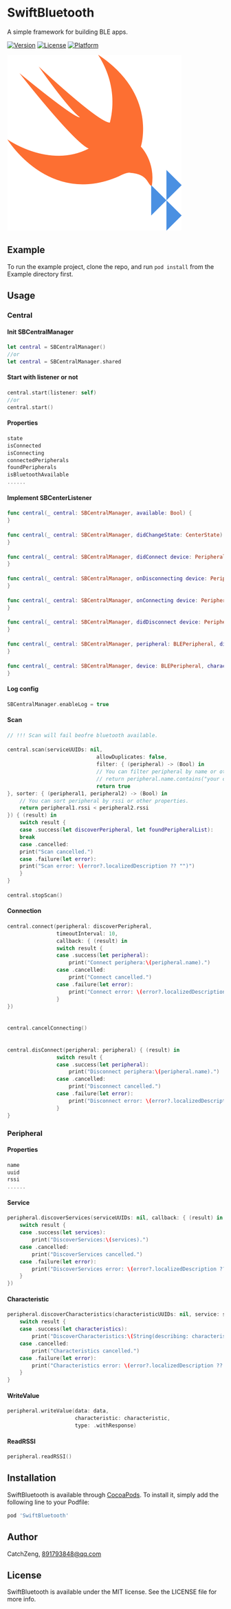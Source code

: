 # SwiftBluetooth
A simple framework for building BLE apps.

[![Version](https://img.shields.io/cocoapods/v/SwiftBluetooth.svg?style=flat)](http://cocoapods.org/pods/SwiftBluetooth)
[![License](https://img.shields.io/cocoapods/l/SwiftBluetooth.svg?style=flat)](http://cocoapods.org/pods/SwiftBluetooth)
[![Platform](https://img.shields.io/cocoapods/p/SwiftBluetooth.svg?style=flat)](http://cocoapods.org/pods/SwiftBluetooth)

![Logo](https://github.com/CatchZeng/SwiftBluetooth/blob/master/logo.png)

## Example

To run the example project, clone the repo, and run `pod install` from the Example directory first.

## Usage

### Central

#### Init SBCentralManager

```swift
let central = SBCentralManager()
//or
let central = SBCentralManager.shared
```
#### Start with listener or not

```swift
central.start(listener: self)
//or
central.start()
```

#### Properties

```swift
state
isConnected
isConnecting
connectedPeripherals
foundPeripherals
isBluetoothAvailable
......
```

#### Implement SBCenterListener

```swift
func central(_ central: SBCentralManager, available: Bool) {
}

func central(_ central: SBCentralManager, didChangeState: CenterState) {
}

func central(_ central: SBCentralManager, didConnect device: Peripheral) {
}

func central(_ central: SBCentralManager, onDisconnecting device: Peripheral) {
}

func central(_ central: SBCentralManager, onConnecting device: Peripheral) {
}

func central(_ central: SBCentralManager, didDisconnect device: Peripheral, error: Error?) {
}

func central(_ central: SBCentralManager, peripheral: BLEPeripheral, didRSSIChanged RSSI: NSNumber) {
}

func central(_ central: SBCentralManager, device: BLEPeripheral, characteristic: CBCharacteristic, didReceive data: Result<Data>) {
}

```

#### Log config

```swift
SBCentralManager.enableLog = true
```

#### Scan

```swift
// !!! Scan will fail beofre bluetooth available.

central.scan(serviceUUIDs: nil,
                             allowDuplicates: false,
                             filter: { (peripheral) -> (Bool) in
                             // You can filter peripheral by name or other properties.
                             // return peripheral.name.contains("your custom bluetooth name.")
                             return true
}, sorter: { (peripheral1, peripheral2) -> (Bool) in
    // You can sort peripheral by rssi or other properties.
    return peripheral1.rssi < peripheral2.rssi
}) { (result) in
    switch result {
    case .success(let discoverPeripheral, let foundPeripheralList):
    break
    case .cancelled:
    print("Scan cancelled.")
    case .failure(let error):
    print("Scan error: \(error?.localizedDescription ?? "")")
    }
}

central.stopScan()
```

#### Connection

```swift
central.connect(peripheral: discoverPeripheral,
                timeoutInterval: 10,
                callback: { (result) in
                switch result {
                case .success(let peripheral):
                    print("Connect periphera:\(peripheral.name).")
                case .cancelled:
                    print("Connect cancelled.")
                case .failure(let error):
                    print("Connect error: \(error?.localizedDescription ?? "")")
                }
})


central.cancelConnecting()


central.disConnect(peripheral: peripheral) { (result) in
                switch result {
                case .success(let peripheral):
                    print("Disconnect periphera:\(peripheral.name).")
                case .cancelled:
                    print("Disconnect cancelled.")
                case .failure(let error):
                    print("Disconnect error: \(error?.localizedDescription ?? "")")
                }
}

```

### Peripheral

#### Properties

```swift
name
uuid
rssi
......
```
#### Service

```swift
peripheral.discoverServices(serviceUUIDs: nil, callback: { (result) in
    switch result {
    case .success(let services):
        print("DiscoverServices:\(services).")
    case .cancelled:
        print("DiscoverServices cancelled.")
    case .failure(let error):
        print("DiscoverServices error: \(error?.localizedDescription ?? "")")
    }
})
```

#### Characteristic

```swift
peripheral.discoverCharacteristics(characteristicUUIDs: nil, service: service) { (result) in
    switch result {
    case .success(let characteristics):
        print("DiscoverCharacteristics:\(String(describing: characteristics?.count)).")
    case .cancelled:
        print("Characteristics cancelled.")
    case .failure(let error):
        print("Characteristics error: \(error?.localizedDescription ?? "")")
    }
}
```

#### WriteValue

```swift
peripheral.writeValue(data: data,
                      characteristic: characteristic,
                      type: .withResponse)
```


#### ReadRSSI

```swift
peripheral.readRSSI()
```

## Installation

SwiftBluetooth is available through [CocoaPods](http://cocoapods.org). To install
it, simply add the following line to your Podfile:

```ruby
pod 'SwiftBluetooth'
```

## Author

CatchZeng, 891793848@qq.com

## License

SwiftBluetooth is available under the MIT license. See the LICENSE file for more info.
